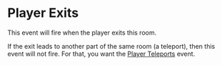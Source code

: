 # Player Exits

This event will fire when the player exits this room.

If the exit leads to another part of the same room (a teleport), then this event will not fire. For that, you want the [Player Teleports](help:room_on_teleport.md) event.
